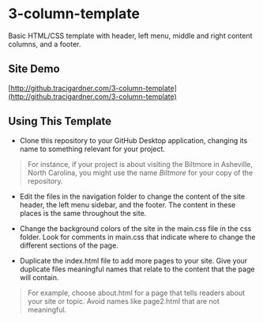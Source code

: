 # 3-column-template
Basic HTML/CSS template with header, left menu, middle and right content columns, and a footer.

## Site Demo
[http://github.tracigardner.com/3-column-template](http://github.tracigardner.com/3-column-template)

## Using This Template
* Clone this repository to your GitHub Desktop application, changing its name to something relevant for your project.
> For instance, if your project is about visiting the Biltmore in Asheville, North Carolina, you might use the name _Biltmore_ for your copy of the repository.
* Edit the files in the navigation folder to change the content of the site header, the left menu sidebar, and the footer. The content in these places is the same throughout the site.

* Change the background colors of the site in the main.css file in the css folder. Look for comments in main.css that indicate where to change the different sections of the page.
* Duplicate the index.html file to add more pages to your site. Give your duplicate files  meaningful names that relate to the content that the page will contain.
>For example, choose about.html for a page that tells readers about your site or topic. Avoid names like page2.html that are not meaningful.
